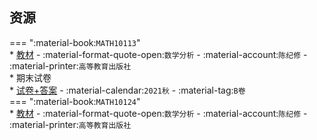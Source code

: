 ## 资源  
=== ":material-book:`MATH10113`"  
    * [教材](https://api.mir6.com/api/lanzou?url=https://cqu-openlib.lanzout.com/iynPj28sfs2j&down=true) - :material-format-quote-open:`数学分析` - :material-account:`陈纪修` - :material-printer:`高等教育出版社`  
    * 期末试卷  
        * [试卷+答案](https://api.mir6.com/api/lanzou?url=https://cqu-openlib.lanzout.com/iWki728sftib&down=true) - :material-calendar:`2021秋` - :material-tag:`B卷`  
=== ":material-book:`MATH10124`"  
    * [教材](https://api.mir6.com/api/lanzou?url=https://cqu-openlib.lanzout.com/imKNY28sfrpg&down=true) - :material-format-quote-open:`数学分析` - :material-account:`陈纪修` - :material-printer:`高等教育出版社`  